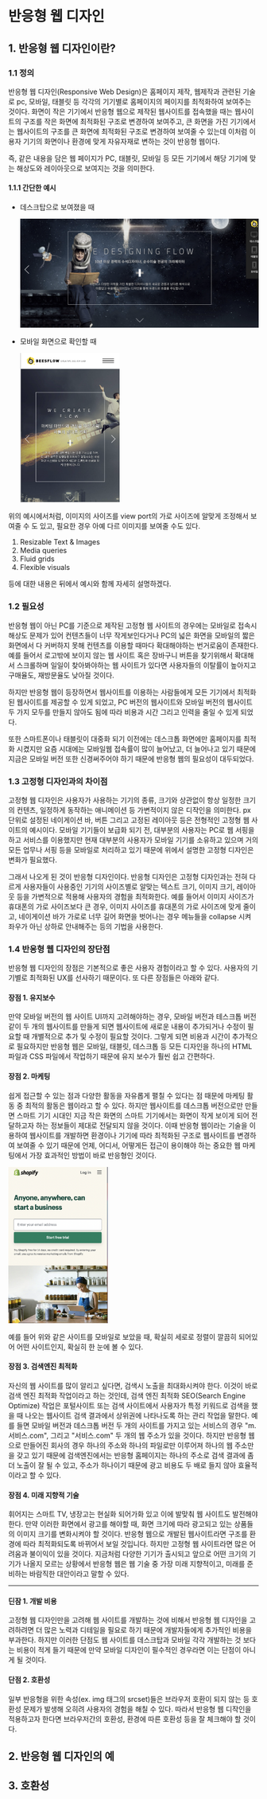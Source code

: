 # 반응형 웹 디자인

## 1. 반응형 웹 디자인이란?

### 1.1 정의

반응형 웹 디자인(Responsive Web Design)은 홈페이지 제작, 웹제작과 관련된 기술로 pc, 모바일, 태블릿 등 각각의 기기별로
홈페이지의 페이지를 최적화하여 보여주는 것이다. 화면이 작은 기기에서 반응형 웹으로 제작된 웹사이트를 접속했을 때는 웹사이트의 구조를 작은 화면에 최적화된 구조로 변경하여 보여주고, 큰 화면을 가진 기기에서는 웹사이트의 구조를 큰 화면에 최적화된 구조로
변경하여 보여줄 수 있는데 이처럼 이용자 기기의 화면이나 환경에 맞게 자유자재로 변하는 것이 반응형 웹이다.

즉, 같은 내용을 담은 웹 페이지가 PC, 태블릿, 모바일 등 모든 기기에서 해당 기기에 맞는 해상도와 레이아웃으로 보여지는 것을 의미한다.

#### 1.1.1 간단한 예시

- 데스크탑으로 보여졌을 때

  <img src="./img/desktop.png" width="500">
  <br/>

- 모바일 화면으로 확인할 때

  <img src="./img/mobile.png" width="200">

위의 예시에서처럼, 이미지의 사이즈를 view port의 가로 사이즈에 알맞게 조정해서 보여줄 수 도 있고, 필요한 경우 아예 다르 이미지를 보여줄 수도 있다.

1. Resizable Text & Images
2. Media queries
3. Fluid grids
4. Flexible visuals

등에 대한 내용은 뒤에서 예시와 함께 자세히 설명하겠다.

### 1.2 필요성

반응형 웹이 아닌 PC를 기준으로 제작된 고정형 웹 사이트의 경우에는 모바일로 접속시 해상도 문제가 있어 컨텐츠들이 너무 작게보인다거나 PC의 넓은 화면을 모바일의 짧은 화면에서 다 커버하지 못해 컨텐츠를 이용할 때마다 확대해야하는 번거로움이 존재한다. 예를 들어서 로고밖에 보이지 않는 웹 사이트 혹은 장바구니 버튼을 찾기위해서 확대해서 스크롤하며 일일이 찾아봐야하는 웹 사이트가 있다면 사용자들의 이탈률이 높아지고 구매율도, 재방문율도 낮아질 것이다.

하지만 반응형 웹이 등장하면서 웹사이트를 이용하는 사람들에게 모든 기기에서 최적화된 웹사이트를 제공할 수 있게 되었고, PC 버전의 웹사이트와 모바일 버전의 웹사이트 두 가지 모두를 만들지 않아도 됨에 따라 비용과 시간 그리고 인력을 줄일 수 있게 되었다.

또한 스마트폰이나 태블릿이 대중화 되기 이전에는 데스크톱 화면에만 홈페이지를 최적화 시켰지만 요즘 시대에는 모바일웹 접속률이
많이 늘어났고, 더 늘어나고 있기 때문에 지금은 모바일 버전 또한 신경써주어야 하기 때문에 반응형 웹의 필요성이 대두되었다.

### 1.3 고정형 디자인과의 차이점

고정형 웹 디자인은 사용자가 사용하는 기기의 종류, 크기와 상관없이 항상 일정한 크기의 컨텐츠, 일정하게 동작하는 애니메이션 등 가변적이지 않은 디작인을 의미한다. px 단위로 설정된 네이게이션 바, 버튼 그리고 고정된 레이아웃 등은 전형적인 고정형 웹 사이트의 예시이다. 모바일 기기들이 보급화 되기 전, 대부분의 사용자는 PC로 웹 서핑을 하고 서비스를 이용했지만 현재 대부분의 사용자가 모바일 기기를 소유하고 있으며 거의 모든 업무나 서핑 등을 모바일로 처리하고 있기 때문에 위에서 설명한 고정형 디자인은 변화가 필요했다.

그래서 나오게 된 것이 반응형 디자인이다. 반응형 디자인은 고정형 디자인과는 전혀 다르게 사용자들이 사용중인 기기의 사이즈별로 알맞는 텍스트 크기, 이미지 크기, 레이아웃 등을 가변적으로 적용해 사용자의 경험을 최적화한다. 예를 들어서 이미지 사이즈가 휴대폰의 가로 사이즈보다 큰 경우, 이미지 사이즈를 휴대폰의 가로 사이즈에 맞게 줄이고, 네이게이션 바가 가로로 너무 길어 화면을 벗어나는 경우 메뉴들을 collapse 시켜 좌우가 아닌 상하로 안내해주는 등의 기법을 사용한다.

### 1.4 반응형 웹 디자인의 장단점

반응형 웹 디자인의 장점은 기본적으로 좋은 사용자 경험이라고 할 수 있다. 사용자의 기기별로 최적화된 UX를 선사하기 때문이다. 또 다른 장점들은 아래와 같다.

#### 장점 1. 유지보수

만약 모바일 버전의 웹 사이트 UI까지 고려해야하는 경우, 모바일 버전과 테스크톱 버전같이 두 개의 웹사이트를 만들게 되면 웹사이트에 새로운 내용이 추가되거나 수정이 필요할 때 개별적으로 추가 및 수정이 필요할 것이다. 그렇게 되면 비용과 시간이 추가적으로 필요하지만 반응형 웹은 모바일, 태블릿, 데스크톱 등 모든 디자인을 하나의 HTML 파일과 CSS 파일에서 작업하기 때문에 유지 보수가 훨씬 쉽고 간편하다.

#### 장점 2. 마케팅

쉽게 접근할 수 있는 점과 다양한 활동을 자유롭게 펼칠 수 있다는 점 때문에 마케팅 활동 중 최적의 활동은 웹이라고 할 수 있다. 하지만 웹사이트를 데스크톱 버전으로만 만들면 스마트 기기 시대인 지금 작은 화면의 스마트 기기에서는 화면이 작게 보이게 되어 전달하고자 하는 정보들이 제대로 전달되지 않을 것이다. 이때 반응형 웹이라는 기술을 이용하여 웹사이트를 개발하면 환경이나 기기에 따라 최적화된 구조로 웹사이트를 변경하여 보여줄 수 있기 때문에 언제, 어디서, 어떻게든 접근이 용이해야 하는 중요한 웹 마케팅에서 가장 효과적인 방법이 바로 반응형인 것이다.

<img src="./img/mobile2.png" width=200>

예를 들어 위와 같은 사이트를 모바일로 보았을 때, 확실히 세로로 정렬이 깔끔히 되어있어 어떤 사이트인지, 확실히 한 눈에 볼 수 있다.

#### 장점 3. 검색엔진 최적화

자신의 웹 사이트를 많이 알리고 싶다면, 검색시 노출을 최대화시켜야 한다. 이것이 바로 검색 엔진 최적화 작업이라고 하는 것인데, 검색 엔진 최적화 SEO(Search Engine Optimize) 작업은 포털사이트 또는 검색 사이트에서 사용자가 특정 키워드로 검색을 했을 때 나오는 웹사이트 검색 결과에서 상위권에 나타나도록 하는 관리 작업을 말한다. 예를 들면 모바일 버전과 데스크톱 버전 두 개의 사이트를 가지고 있는 서비스의 경우 "m.서비스.com", 그리고 "서비스.com" 두 개의 웹 주소가 있을 것이다. 하지만 반응형 웹으로 만들어진 회사의 경우 하나의 주소와 하나의 파일로만 이루어져 하나의 웹 주소만을 갖고 있기 때문에 검색엔진에서는 반응형 홈페이지는 하나의 주소로 검색 결과에 좀 더 노출이 잘 될 수 있고, 주소가 하나이기 때문에 광고 비용도 두 배로 들지 않아 효율적이라고 할 수 있다.

#### 장점 4. 미래 지향적 기술

휘어지는 스마트 TV, 냉장고는 현실화 되어가화 있고 이에 발맞춰 웹 사이트도 발전해야 한다. 만약 이러한 화면에서 광고를 해야할 때, 화면 크기에 따라 광고되고 있는 상품들의 이미지 크기를 변화시켜야 할 것이다. 반응형 웹으로 개발된 웹사이트라면 구조를 환경에 따라 최적화되도록 바뀌어서 보일 것입니다. 하지만 고정형 웹 사이트라면 많은 어려움과 불이익이 있을 것이다. 지금처럼 다양한 기기가 출시되고 앞으로 어떤 크기의 기기가 나올지 모르는 상황에서 반응형 웹은 웹 기술 중 가장 미래 지향적이고, 미래를 준비하는 바람직한 대안이라고 말할 수 있다.

---

#### 딘잠 1. 개발 비용

고정형 웹 디자인만을 고려해 웹 사이트를 개발하는 것에 비해서 반응형 웹 디자인을 고려하려면 더 많은 노력과 디테일을 필요로 하기 때문에 개발자들에게 추가적인 비용을 부과한다. 하지만 이러한 단점도 웹 사이트를 데스크탑과 모바일 각각 개발하는 것 보다는 비용이 적게 들기 때문에 만약 모바일 디자인이 필수적인 경우라면 이는 단점이 아니게 될 것이다.

#### 단점 2. 호환성

일부 반응형을 위한 속성(ex. img 태그의 srcset)들은 브라우저 호환이 되지 않는 등 호환성 문제가 발생해 오히려 사용자의 경험을 해칠 수 있다. 따라서 반응형 웹 디작인을 적용하고자 한다면 브라우저간의 호환성, 환경에 따른 호환성 등을 잘 체크해야 할 것이다.

## 2. 반응형 웹 디자인의 예

## 3. 호환성
